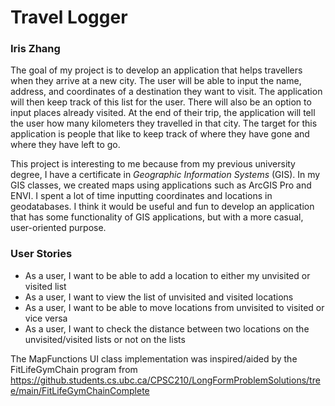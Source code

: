 # **Travel Logger**
### Iris Zhang

The goal of my project is to develop an application that helps travellers when they arrive at a new city. The user
will be able to input the name, address, and coordinates of a destination they want to visit. The application will 
then keep track of this list for the user. There will also be an option to input places already visited. At the end
of their trip, the application will tell the user how many kilometers they travelled in that city. The target for this
application is people that like to keep track of where they have gone and where they have left to go.

This project is interesting to me because from my previous university degree, I have a certificate in *Geographic 
Information Systems* (GIS). In my GIS classes, we created maps using applications such as ArcGIS Pro and ENVI. I spent a lot
of time inputting coordinates and locations in geodatabases. I think it would be useful and fun to develop an
application that has some functionality of GIS applications, but with a more casual, user-oriented purpose.

### User Stories

- As a user, I want to be able to add a location to either my unvisited or visited list
- As a user, I want to view the list of unvisited and visited locations
- As a user, I want to be able to move locations from unvisited to visited or vice versa
- As a user, I want to check the distance between two locations on the unvisited/visited lists or not on the lists

The MapFunctions UI class implementation was inspired/aided by the FitLifeGymChain program from 
https://github.students.cs.ubc.ca/CPSC210/LongFormProblemSolutions/tree/main/FitLifeGymChainComplete
